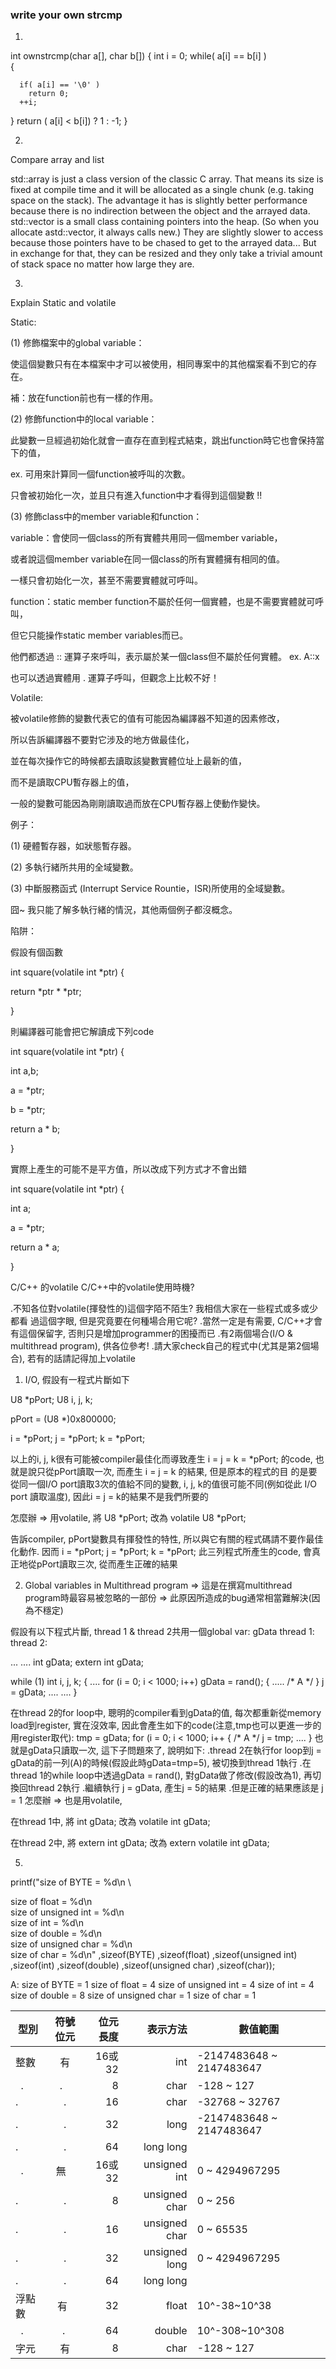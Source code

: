 ### write your own strcmp 

1.
int ownstrcmp(char a[], char b[])
{
   int i = 0;
   while( a[i] == b[i] )  
   {

      if( a[i] == '\0' ) 
        return 0;
      ++i;
   }
   return  ( a[i] < b[i]) ? 1 : -1;
}

2.
Compare array and list

std::array is just a class version of the classic C array. That means its size is fixed at compile time and it will be allocated as a single chunk (e.g. taking space on the stack). The advantage it has is slightly better performance because there is no indirection between the object and the arrayed data.
std::vector is a small class containing pointers into the heap. (So when you allocate astd::vector, it always calls new.) They are slightly slower to access because those pointers have to be chased to get to the arrayed data... But in exchange for that, they can be resized and they only take a trivial amount of stack space no matter how large they are.


3.
Explain Static and volatile


Static:

(1) 修飾檔案中的global variable：

使這個變數只有在本檔案中才可以被使用，相同專案中的其他檔案看不到它的存在。

補：放在function前也有一樣的作用。

(2) 修飾function中的local variable：

此變數一旦經過初始化就會一直存在直到程式結束，跳出function時它也會保持當下的值，

ex. 可用來計算同一個function被呼叫的次數。

只會被初始化一次，並且只有進入function中才看得到這個變數 !!

(3) 修飾class中的member variable和function：

variable：會使同一個class的所有實體共用同一個member variable，

或者說這個member variable在同一個class的所有實體擁有相同的值。

一樣只會初始化一次，甚至不需要實體就可呼叫。

function：static member function不屬於任何一個實體，也是不需要實體就可呼叫，

但它只能操作static member variables而已。

他們都透過 :: 運算子來呼叫，表示屬於某一個class但不屬於任何實體。 ex. A::x

也可以透過實體用 . 運算子呼叫，但觀念上比較不好！


Volatile:

被volatile修飾的變數代表它的值有可能因為編譯器不知道的因素修改，

所以告訴編譯器不要對它涉及的地方做最佳化，

並在每次操作它的時候都去讀取該變數實體位址上最新的值，

而不是讀取CPU暫存器上的值，

一般的變數可能因為剛剛讀取過而放在CPU暫存器上使動作變快。

例子：

(1) 硬體暫存器，如狀態暫存器。

(2) 多執行緒所共用的全域變數。

(3) 中斷服務函式 (Interrupt Service Rountie，ISR)所使用的全域變數。

囧~ 我只能了解多執行緒的情況，其他兩個例子都沒概念。

陷阱：

假設有個函數

int square(volatile int *ptr) {

return *ptr * *ptr;

}

則編譯器可能會把它解讀成下列code

int square(volatile int *ptr) {

int a,b;

a = *ptr;

b = *ptr;

return a * b;

}

實際上產生的可能不是平方值，所以改成下列方式才不會出錯

int square(volatile int *ptr) {

int a;

a = *ptr;

return a * a;

}

C/C++ 的volatile
C/C++中的volatile使用時機?

.不知各位對volatile(揮發性的)這個字陌不陌生? 我相信大家在一些程式或多或少都看
過這個字眼, 但是究竟要在何種場合用它呢?
.當然一定是有需要, C/C++才會有這個保留字, 否則只是增加programmer的困擾而已
.有2兩個場合(I/O & multithread program), 供各位參考!
.請大家check自己的程式中(尤其是第2個場合), 若有的話請記得加上volatile

1. I/O, 假設有一程式片斷如下

U8 *pPort;
U8 i, j, k;

pPort = (U8 *)0x800000;

i = *pPort; 
j = *pPort; 
k = *pPort; 

以上的i, j, k很有可能被compiler最佳化而導致產生
i = j = k = *pPort;
的code, 也就是說只從pPort讀取一次, 而產生 i = j = k 的結果, 但是原本的程式的目
的是要從同一個I/O port讀取3次的值給不同的變數, i, j, k的值很可能不同(例如從此
I/O port 讀取溫度), 因此i = j = k的結果不是我們所要的

怎麼辦 => 用volatile, 將
U8 *pPort;
改為
volatile U8 *pPort;

告訴compiler, pPort變數具有揮發性的特性, 所以與它有關的程式碼請不要作最佳化動作. 因而 
i = *pPort; 
j = *pPort; 
k = *pPort; 
此三列程式所產生的code, 會真正地從pPort讀取三次, 從而產生正確的結果

2. Global variables in Multithread program 
=> 這是在撰寫multithread program時最容易被忽略的一部份
=> 此原因所造成的bug通常相當難解決(因為不穩定)

假設有以下程式片斷, thread 1 & thread 2共用一個global var: gData 
thread 1: thread 2: 

... .... 
int gData; extern int gData; 

while (1) int i, j, k; 
{ 
.... for (i = 0; i < 1000; i++)
gData = rand(); { 
..... /* A */
} j = gData; 
.... 
.... } 

在thread 2的for loop中, 聰明的compiler看到gData的值, 每次都重新從memory load到register, 
實在沒效率, 因此會產生如下的code(注意,tmp也可以更進一步的用register取代):
tmp = gData;
for (i = 0; i < 1000; i++ 
{ 
/* A */
j = tmp; 
.... 
} 
也就是gData只讀取一次, 這下子問題來了, 說明如下:
.thread 2在執行for loop到j = gData的前一列(A)的時候(假設此時gData=tmp=5), 被切換到thread 1執行
.在thread 1的while loop中透過gData = rand(), 對gData做了修改(假設改為1), 再切換回thread 2執行
.繼續執行 j = gData, 產生j = 5的結果
.但是正確的結果應該是 j = 1
怎麼辦 => 也是用volatile,

在thread 1中, 將
int gData; 
改為
volatile int gData; 

在thread 2中, 將
extern int gData; 
改為
extern volatile int gData; 


5.
printf("size of BYTE = %d\n \

  size of float = %d\n \
   size of unsigned int = %d\n \
  size of int = %d\n \
  size of double = %d\n \
  size of unsigned char = %d\n \
  size of char = %d\n" 
  ,sizeof(BYTE)
  ,sizeof(float)
  ,sizeof(unsigned int)
  ,sizeof(int)
  ,sizeof(double)
  ,sizeof(unsigned char)
  ,sizeof(char));

A:
size of BYTE = 1
size of float = 4
size of unsigned int = 4
size of int = 4
size of double = 8
size of unsigned char = 1
size of char = 1
				

型別           | 符號位元  | 位元長度 | 表示方法 | 數值範圍
---------------|:--------:|--------:| -------:|------------------------
整數    | 有    |  16或32  |    int | -2147483648 ~ 2147483647
   .     |  .     |  8 |  char | -128 ~ 127
   .     |  .     | 16 |  char | -32768 ~ 32767
   .     |  .     |  32 |  long | -2147483648 ~ 2147483647
   .     |  .     | 64 |  long long | 
   .     | 無    |  16或32  |  unsigned int | 0 ~ 4294967295
   .    |   .    |  8 | unsigned char | 0 ~ 256
   .     |  .     | 16 | unsigned char | 0 ~ 65535
   .     |  .     |  32 | unsigned long | 0 ~ 4294967295
   .     |  .     | 64 |  long long |  
浮點數   | 有    |  32 |  float | 10^-38~10^38
   .     |  .     | 64 |  double | 10^-308~10^308
字元    | 有 |  8 |  char | -128 ~ 127



